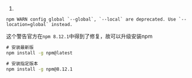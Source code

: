 1. 
```
npm WARN config global `--global`, `--local` are deprecated. Use `--location=global` instead.
```

这个警告官方在`npm 8.12.1`中得到了修复，故可以升级安装npm

```cmd
# 安装最新版
npm install -g npm@latest

# 安装指定版本
npm install -g npm@8.12.1
```
